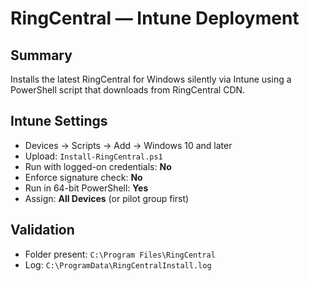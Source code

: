 # RingCentral — Intune Deployment

## Summary
Installs the latest RingCentral for Windows silently via Intune using a PowerShell script that downloads from RingCentral CDN.

## Intune Settings
- Devices → Scripts → Add → Windows 10 and later
- Upload: `Install-RingCentral.ps1`
- Run with logged-on credentials: **No**
- Enforce signature check: **No**
- Run in 64-bit PowerShell: **Yes**
- Assign: **All Devices** (or pilot group first)

## Validation
- Folder present: `C:\Program Files\RingCentral`
- Log: `C:\ProgramData\RingCentralInstall.log`
